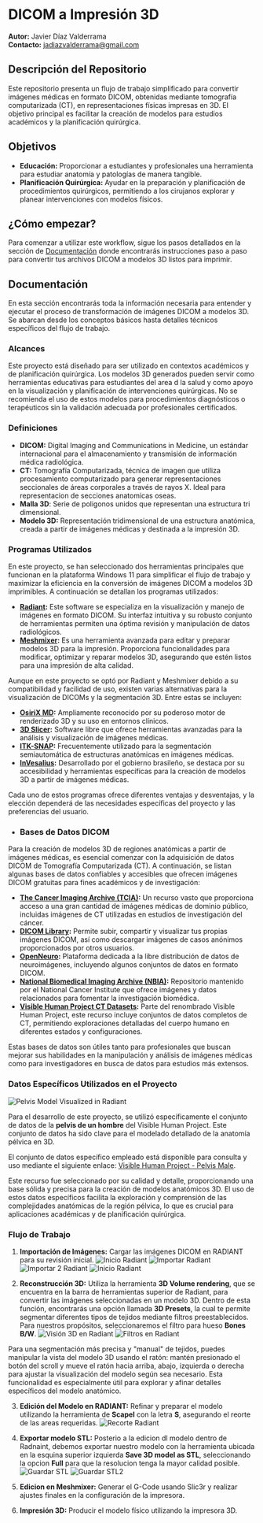 # DICOM a Impresión 3D

**Autor:** Javier Díaz Valderrama  
**Contacto:** [jadiazvalderrama@gmail.com](mailto:jadiazvalderrama@gmail.com)

## Descripción del Repositorio

Este repositorio presenta un flujo de trabajo simplificado para convertir imágenes médicas en formato DICOM, obtenidas mediante tomografía computarizada (CT), en representaciones físicas impresas en 3D. El objetivo principal es facilitar la creación de modelos para estudios académicos y la planificación quirúrgica.

## Objetivos

- **Educación:** Proporcionar a estudiantes y profesionales una herramienta para estudiar anatomía y patologías de manera tangible.
- **Planificación Quirúrgica:** Ayudar en la preparación y planificación de procedimientos quirúrgicos, permitiendo a los cirujanos explorar y planear intervenciones con modelos físicos.

## ¿Cómo empezar?

Para comenzar a utilizar este workflow, sigue los pasos detallados en la sección de [Documentación](#documentación) donde encontrarás instrucciones paso a paso para convertir tus archivos DICOM a modelos 3D listos para imprimir.

## Documentación

En esta sección encontrarás toda la información necesaria para entender y ejecutar el proceso de transformación de imágenes DICOM a modelos 3D. Se abarcan desde los conceptos básicos hasta detalles técnicos específicos del flujo de trabajo.

### Alcances

Este proyecto está diseñado para ser utilizado en contextos académicos y de planificación quirúrgica. Los modelos 3D generados pueden servir como herramientas educativas para estudiantes del area d la salud y como apoyo en la visualización y planificación de intervenciones quirúrgicas. No se recomienda el uso de estos modelos para procedimientos diagnósticos o terapéuticos sin la validación adecuada por profesionales certificados.

### Definiciones

- **DICOM:** Digital Imaging and Communications in Medicine, un estándar internacional para el almacenamiento y transmisión de información médica radiológica.
- **CT:** Tomografía Computarizada, técnica de imagen que utiliza procesamiento computarizado para generar representaciones seccionales de áreas corporales a través de rayos X. Ideal para representacion de secciones anatomicas oseas.
- **Malla 3D**: Serie de poligonos unidos que representan una estructura tri dimensional.
- **Modelo 3D:** Representación tridimensional de una estructura anatómica, creada a partir de imágenes médicas y destinada a la impresión 3D.

### Programas Utilizados

En este proyecto, se han seleccionado dos herramientas principales que funcionan en la plataforma Windows 11 para simplificar el flujo de trabajo y maximizar la eficiencia en la conversión de imágenes DICOM a modelos 3D imprimibles. A continuación se detallan los programas utilizados:

- **[Radiant](https://www.radiantviewer.com/es/):** Este software se especializa en la visualización y manejo de imágenes en formato DICOM. Su interfaz intuitiva y su robusto conjunto de herramientas permiten una óptima revisión y manipulación de datos radiológicos.
- **[Meshmixer](https://meshmixer.com/download.html):** Es una herramienta avanzada para editar y preparar modelos 3D para la impresión. Proporciona funcionalidades para modificar, optimizar y reparar modelos 3D, asegurando que estén listos para una impresión de alta calidad.

Aunque en este proyecto se optó por Radiant y Meshmixer debido a su compatibilidad y facilidad de uso, existen varias alternativas para la visualización de DICOMs y la segmentación 3D. Entre estas se incluyen:

- **[OsiriX MD](https://www.osirix-viewer.com/osirix/osirix-md/):** Ampliamente reconocido por su poderoso motor de renderizado 3D y su uso en entornos clínicos.
- **[3D Slicer](https://download.slicer.org/):** Software libre que ofrece herramientas avanzadas para la análisis y visualización de imágenes médicas.
- **[ITK-SNAP](http://www.itksnap.org/pmwiki/pmwiki.php?n=Downloads.SNAP4):** Frecuentemente utilizado para la segmentación semiautomática de estructuras anatómicas en imágenes médicas.
- **[InVesalius](https://invesalius.github.io/download.html):** Desarrollado por el gobierno brasileño, se destaca por su accesibilidad y herramientas específicas para la creación de modelos 3D a partir de imágenes médicas.

Cada uno de estos programas ofrece diferentes ventajas y desventajas, y la elección dependerá de las necesidades específicas del proyecto y las preferencias del usuario.

- ### Bases de Datos DICOM

Para la creación de modelos 3D de regiones anatómicas a partir de imágenes médicas, es esencial comenzar con la adquisición de datos DICOM de Tomografía Computarizada (CT). A continuación, se listan algunas bases de datos confiables y accesibles que ofrecen imágenes DICOM gratuitas para fines académicos y de investigación:

- **[The Cancer Imaging Archive (TCIA)](https://www.cancerimagingarchive.net/):** Un recurso vasto que proporciona acceso a una gran cantidad de imágenes médicas de dominio público, incluidas imágenes de CT utilizadas en estudios de investigación del cáncer.
- **[DICOM Library](https://www.dicomlibrary.com/):** Permite subir, compartir y visualizar tus propias imágenes DICOM, así como descargar imágenes de casos anónimos proporcionados por otros usuarios.
- **[OpenNeuro](https://openneuro.org/):** Plataforma dedicada a la libre distribución de datos de neuroimágenes, incluyendo algunos conjuntos de datos en formato DICOM.
- **[National Biomedical Imaging Archive (NBIA)](https://imaging.nci.nih.gov/nbia/):** Repositorio mantenido por el National Cancer Institute que ofrece imágenes y datos relacionados para fomentar la investigación biomédica.
- **[Visible Human Project CT Datasets](https://central.xnat.org/app/template/XDATScreen_report_xnat_projectData.vm/search_element/xnat:projectData/search_field/xnat:projectData.ID/search_value/HumanCT):** Parte del renombrado Visible Human Project, este recurso incluye conjuntos de datos completos de CT, permitiendo exploraciones detalladas del cuerpo humano en diferentes estados y configuraciones.

Estas bases de datos son útiles tanto para profesionales que buscan mejorar sus habilidades en la manipulación y análisis de imágenes médicas como para investigadores en busca de datos para estudios más extensos.

### Datos Específicos Utilizados en el Proyecto

![Pelvis Model Visualized in Radiant](/Imagenes/0_Pelvis_Radiant.png)

Para el desarrollo de este proyecto, se utilizó específicamente el conjunto de datos de la **pelvis de un hombre** del Visible Human Project. Este conjunto de datos ha sido clave para el modelado detallado de la anatomía pélvica en 3D. 

El conjunto de datos específico empleado está disponible para consulta y uso mediante el siguiente enlace: [Visible Human Project - Pelvis Male](https://central.xnat.org/app/action/DisplayItemAction/search_element/xnat%3ActSessionData/search_field/xnat%3ActSessionData.ID/search_value/CENTRAL04_E04390/popup/false/project/HumanCT).


Este recurso fue seleccionado por su calidad y detalle, proporcionando una base sólida y precisa para la creación de modelos anatómicos 3D. El uso de estos datos específicos facilita la exploración y comprensión de las complejidades anatómicas de la región pélvica, lo que es crucial para aplicaciones académicas y de planificación quirúrgica.



### Flujo de Trabajo

1. **Importación de Imágenes:** Cargar las imágenes DICOM en RADIANT para su revisión inicial.
![Inicio Radiant](/Imagenes/1_inicio_Radiant.png)
![Importar Radiant](/Imagenes/2_importar_Radiant.png)
![Importar 2 Radiant](/Imagenes/3_importar2_Radiant.png)
![Inicio Radiant](/Imagenes/4_CT_Image_Radiant.png)

2. **Reconstrucción 3D:** Utiliza la herramienta **3D Volume rendering**, que se encuentra en la barra de herramientas superior de Radiant, para convertir las imágenes seleccionadas en un modelo 3D. Dentro de esta función, encontrarás una opción llamada **3D Presets**, la cual te permite segmentar diferentes tipos de tejidos mediante filtros preestablecidos. Para nuestros propósitos, seleccionaremos el filtro para hueso **Bones B/W**.
![Visión 3D en Radiant](/Imagenes/5_Vision3D_Radiant.png)
![Filtros en Radiant](/Imagenes/6_Filtros_Radiant.png)

Para una segmentación más precisa y "manual" de tejidos, puedes manipular la vista del modelo 3D usando el ratón: mantén presionado el botón del scroll y mueve el ratón hacia arriba, abajo, izquierda o derecha para ajustar la visualización del modelo según sea necesario. Esta funcionalidad es especialmente útil para explorar y afinar detalles específicos del modelo anatómico.

3. **Edición del Modelo en RADIANT:** Refinar y preparar el modelo utilizando la herramienta de **Scapel** con la letra **S**, asegurando el reorte de las areas requeridas.
![Recorte Radiant](/Imagenes/7_Recorte3D_Radiant.png)

4. **Exportar modelo STL:** Posterio a la edicion dl modelo dentro de Radnaint, debemos exportar nuestro modelo con la herramienta ubicada en la esquina superior izquierda **Save 3D model as STL**, seleccionando la opcion **Full** para que la resolucion tenga la mayor calidad posible.
![Guardar STL](/Imagenes/8_GuardarSTL_Radiant.png)
![Guardar STL2](/Imagenes/9_GuardarSTL2_Radiant.png)    

5. **Edicion en Meshmixer:** Generar el G-Code usando Slic3r y realizar ajustes finales en la configuración de la impresora.
7. **Impresión 3D:** Producir el modelo físico utilizando la impresora 3D.


